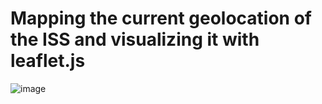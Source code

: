 # Mapping the current geolocation of the ISS and visualizing it with leaflet.js
![image](https://user-images.githubusercontent.com/62846961/182035844-270a1596-3f39-477c-8906-4a0c6f617b3e.png)
